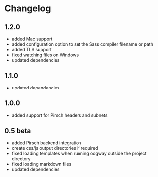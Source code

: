 # Changelog

## 1.2.0

* added Mac support
* added configuration option to set the Sass compiler filename or path
* added TLS support
* fixed watching files on Windows
* updated dependencies

## 1.1.0

* updated dependencies

## 1.0.0

* added support for Pirsch headers and subnets

## 0.5 beta

* added Pirsch backend integration
* create css/js output directories if required
* fixed loading templates when running oogway outside the project directory
* fixed loading markdown files
* updated dependencies
